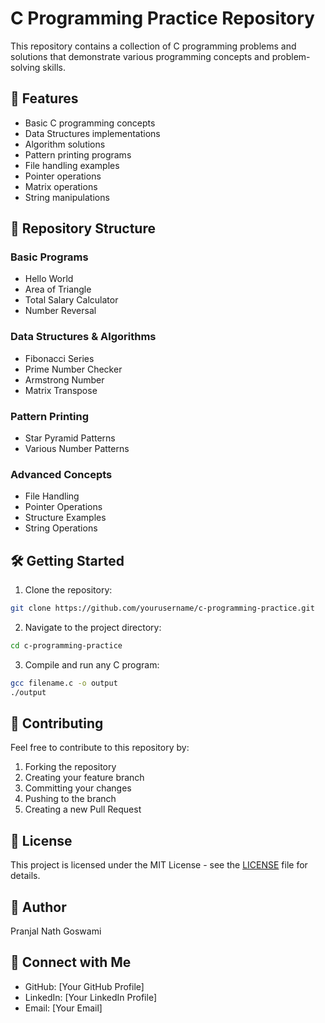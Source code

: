 # C Programming Practice Repository

This repository contains a collection of C programming problems and solutions that demonstrate various programming concepts and problem-solving skills.

## 🚀 Features

- Basic C programming concepts
- Data Structures implementations
- Algorithm solutions
- Pattern printing programs
- File handling examples
- Pointer operations
- Matrix operations
- String manipulations

## 📁 Repository Structure

### Basic Programs
- Hello World
- Area of Triangle
- Total Salary Calculator
- Number Reversal

### Data Structures & Algorithms
- Fibonacci Series
- Prime Number Checker
- Armstrong Number
- Matrix Transpose

### Pattern Printing
- Star Pyramid Patterns
- Various Number Patterns

### Advanced Concepts
- File Handling
- Pointer Operations
- Structure Examples
- String Operations

## 🛠️ Getting Started

1. Clone the repository:
```bash
git clone https://github.com/yourusername/c-programming-practice.git
```

2. Navigate to the project directory:
```bash
cd c-programming-practice
```

3. Compile and run any C program:
```bash
gcc filename.c -o output
./output
```

## 📝 Contributing

Feel free to contribute to this repository by:
1. Forking the repository
2. Creating your feature branch
3. Committing your changes
4. Pushing to the branch
5. Creating a new Pull Request

## 📄 License

This project is licensed under the MIT License - see the [LICENSE](LICENSE) file for details.

## 👤 Author

Pranjal Nath Goswami

## 🤝 Connect with Me

- GitHub: [Your GitHub Profile]
- LinkedIn: [Your LinkedIn Profile]
- Email: [Your Email]
